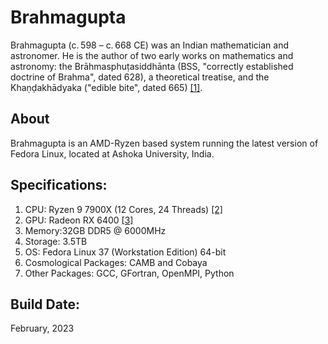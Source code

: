 # Brahmagupta

Brahmagupta (c. 598 – c. 668 CE) was an Indian mathematician and astronomer. He is the author of two early works on mathematics and astronomy: the Brāhmasphuṭasiddhānta (BSS, "correctly established doctrine of Brahma", dated 628), a theoretical treatise, and the Khaṇḍakhādyaka ("edible bite", dated 665) [[1]](https://en.wikipedia.org/wiki/Brahmagupta).

## About
Brahmagupta is an AMD-Ryzen based system running the latest version of Fedora Linux, located at Ashoka University, India.

## Specifications:

1) CPU: Ryzen 9 7900X (12 Cores, 24 Threads) [[2]](https://www.amd.com/en/products/cpu/amd-ryzen-9-7900x)
2) GPU: Radeon RX 6400 [[3]](https://www.amd.com/en/products/graphics/amd-radeon-rx-6400)
3) Memory:32GB DDR5 @ 6000MHz
4) Storage: 3.5TB
5) OS: Fedora Linux 37 (Workstation Edition) 64-bit
6) Cosmological Packages: CAMB and Cobaya
7) Other Packages: GCC, GFortran, OpenMPI, Python

## Build Date:

February, 2023
